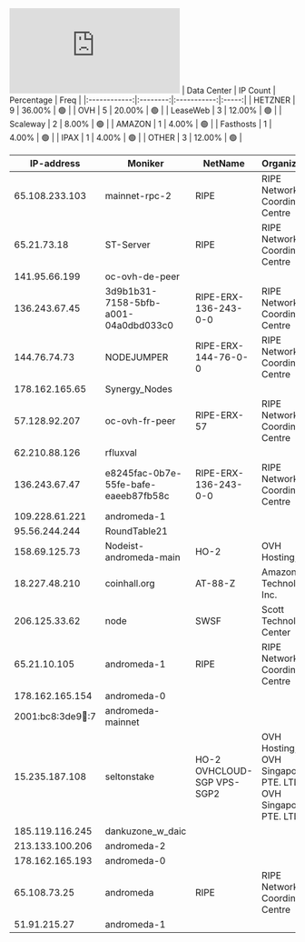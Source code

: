 ![Diagramm](https://github.com/obajay/StateSync-snapshots/blob/main/Projects/AndromedaProtocol/1/README.md)
| Data Center | IP Count | Percentage | Freq |
|:------------:|:--------:|:-----------:|:-----:|
| HETZNER | 9 | 36.00% | 🟢 |
| OVH | 5 | 20.00% | 🟢 |
| LeaseWeb | 3 | 12.00% | 🟢 |
| Scaleway | 2 | 8.00% | 🟢 |
| AMAZON | 1 | 4.00% | 🟢 |
| Fasthosts | 1 | 4.00% | 🟢 |
| IPAX | 1 | 4.00% | 🟢 |
| OTHER | 3 | 12.00% | 🟢 |

<!-- START_TABLE -->
| IP-address | Moniker | NetName | Organization |
|-------------|-------------|-------------|-------------|
| 65.108.233.103 | mainnet-rpc-2 | RIPE | RIPE Network Coordination Centre |
| 65.21.73.18 | ST-Server | RIPE | RIPE Network Coordination Centre |
| 141.95.66.199 | oc-ovh-de-peer |  |  |
| 136.243.67.45 | 3d9b1b31-7158-5bfb-a001-04a0dbd033c0 | RIPE-ERX-136-243-0-0 | RIPE Network Coordination Centre |
| 144.76.74.73 | NODEJUMPER | RIPE-ERX-144-76-0-0 | RIPE Network Coordination Centre |
| 178.162.165.65 | Synergy_Nodes |  |  |
| 57.128.92.207 | oc-ovh-fr-peer | RIPE-ERX-57 | RIPE Network Coordination Centre |
| 62.210.88.126 | rfluxval |  |  |
| 136.243.67.47 | e8245fac-0b7e-55fe-bafe-eaeeb87fb58c | RIPE-ERX-136-243-0-0 | RIPE Network Coordination Centre |
| 109.228.61.221 | andromeda-1 |  |  |
| 95.56.244.244 | RoundTable21 |  |  |
| 158.69.125.73 | Nodeist-andromeda-main | HO-2 | OVH Hosting, Inc. |
| 18.227.48.210 | coinhall.org | AT-88-Z | Amazon Technologies Inc. |
| 206.125.33.62 | node | SWSF | Scott Technology Center |
| 65.21.10.105 | andromeda-1 | RIPE | RIPE Network Coordination Centre |
| 178.162.165.154 | andromeda-0 |  |  |
| 2001:bc8:3de9:100::7 | andromeda-mainnet |  |  |
| 15.235.187.108 | seltonstake | HO-2 OVHCLOUD-SGP VPS-SGP2 | OVH Hosting, Inc. OVH Singapore PTE. LTD OVH Singapore PTE. LTD |
| 185.119.116.245 | dankuzone_w_daic |  |  |
| 213.133.100.206 | andromeda-2 |  |  |
| 178.162.165.193 | andromeda-0 |  |  |
| 65.108.73.25 | andromeda | RIPE | RIPE Network Coordination Centre |
| 51.91.215.27 | andromeda-1 |  |  |

<!-- END_TABLE -->